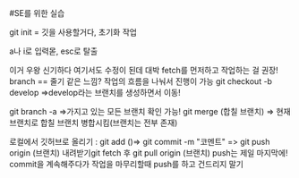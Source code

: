 #SE를 위한 실습

git init = 깃을 사용할거다, 초기화 작업

a나 i로 입력몯,
esc로 탈출


이거
우왕 신기하다
여기서도 수정이 된데 대박
  fetch를 먼저하고 작업하는 걸 권장!
  branch == 줄기 같은 느낌? 작업의 흐름을 나눠서 진행이 가능
git checkout -b develop =>develop라는 브랜치를 생성하면서 이동!

git branch -a =>가지고 있는 모든 브랜치 확인 가능!
git merge (합칠 브랜치) => 현재 브랜치로 합칠 브랜치 병합시킴(브랜치는 전부 존재)

로컬에서 깃허브로 올리기 : git add ()=> git commit -m "코멘트" => git push origin (브랜치)
내려받기git fetch 후 git pull origin (브랜치)
push는 제일 마지막에! commit을 계속해주다가 작업을 마무리할때 push를 하고 건드리지 말기